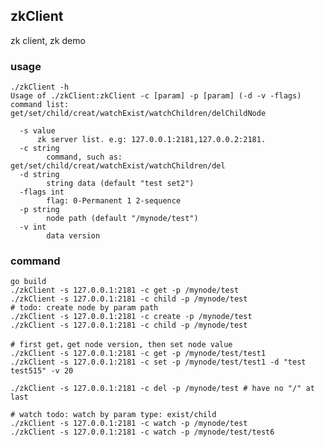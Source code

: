 ## zkClient

zk client, zk demo


### usage

    ./zkClient -h
    Usage of ./zkClient:zkClient -c [param] -p [param] (-d -v -flags)
    command list: get/set/child/creat/watchExist/watchChildren/delChildNode

      -s value
          zk server list. e.g: 127.0.0.1:2181,127.0.0.2:2181. 
      -c string
    	    command, such as: get/set/child/creat/watchExist/watchChildren/del
      -d string
        	string data (default "test set2")
      -flags int
        	flag: 0-Permanent 1 2-sequence
      -p string
        	node path (default "/mynode/test")
      -v int
        	data version
    	
### command
    go build
    ./zkClient -s 127.0.0.1:2181 -c get -p /mynode/test
    ./zkClient -s 127.0.0.1:2181 -c child -p /mynode/test
    # todo: create node by param path
    ./zkClient -s 127.0.0.1:2181 -c create -p /mynode/test
    ./zkClient -s 127.0.0.1:2181 -c child -p /mynode/test

    # first get，get node version, then set node value
    ./zkClient -s 127.0.0.1:2181 -c get -p /mynode/test/test1
    ./zkClient -s 127.0.0.1:2181 -c set -p /mynode/test/test1 -d "test test515" -v 20

    ./zkClient -s 127.0.0.1:2181 -c del -p /mynode/test # have no "/" at last

    # watch todo: watch by param type: exist/child
    ./zkClient -s 127.0.0.1:2181 -c watch -p /mynode/test
    ./zkClient -s 127.0.0.1:2181 -c watch -p /mynode/test/test6
    